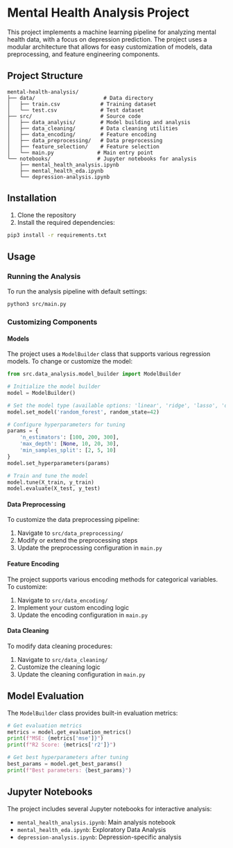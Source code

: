 # Mental Health Analysis Project

This project implements a machine learning pipeline for analyzing mental health data, with a focus on depression prediction. The project uses a modular architecture that allows for easy customization of models, data preprocessing, and feature engineering components.

## Project Structure

```
mental-health-analysis/
├── data/                      # Data directory
│   ├── train.csv             # Training dataset
│   └── test.csv              # Test dataset
├── src/                      # Source code
│   ├── data_analysis/        # Model building and analysis
│   ├── data_cleaning/        # Data cleaning utilities
│   ├── data_encoding/        # Feature encoding
│   ├── data_preprocessing/   # Data preprocessing
│   ├── feature_selection/    # Feature selection
│   └── main.py              # Main entry point
└── notebooks/               # Jupyter notebooks for analysis
    ├── mental_health_analysis.ipynb
    ├── mental_health_eda.ipynb
    └── depression-analysis.ipynb
```

## Installation

1. Clone the repository
2. Install the required dependencies:
```bash
pip3 install -r requirements.txt
```

## Usage

### Running the Analysis

To run the analysis pipeline with default settings:

```bash
python3 src/main.py
```

### Customizing Components

#### Models

The project uses a `ModelBuilder` class that supports various regression models. To change or customize the model:

```python
from src.data_analysis.model_builder import ModelBuilder

# Initialize the model builder
model = ModelBuilder()

# Set the model type (available options: 'linear', 'ridge', 'lasso', 'decision_tree', 'random_forest', 'gradient_boosting')
model.set_model('random_forest', random_state=42)

# Configure hyperparameters for tuning
params = {
    'n_estimators': [100, 200, 300],
    'max_depth': [None, 10, 20, 30],
    'min_samples_split': [2, 5, 10]
}
model.set_hyperparameters(params)

# Train and tune the model
model.tune(X_train, y_train)
model.evaluate(X_test, y_test)
```

#### Data Preprocessing

To customize the data preprocessing pipeline:

1. Navigate to `src/data_preprocessing/`
2. Modify or extend the preprocessing steps
3. Update the preprocessing configuration in `main.py`

#### Feature Encoding

The project supports various encoding methods for categorical variables. To customize:

1. Navigate to `src/data_encoding/`
2. Implement your custom encoding logic
3. Update the encoding configuration in `main.py`

#### Data Cleaning

To modify data cleaning procedures:

1. Navigate to `src/data_cleaning/`
2. Customize the cleaning logic
3. Update the cleaning configuration in `main.py`

## Model Evaluation

The `ModelBuilder` class provides built-in evaluation metrics:

```python
# Get evaluation metrics
metrics = model.get_evaluation_metrics()
print(f"MSE: {metrics['mse']}")
print(f"R2 Score: {metrics['r2']}")

# Get best hyperparameters after tuning
best_params = model.get_best_params()
print(f"Best parameters: {best_params}")
```

## Jupyter Notebooks

The project includes several Jupyter notebooks for interactive analysis:

- `mental_health_analysis.ipynb`: Main analysis notebook
- `mental_health_eda.ipynb`: Exploratory Data Analysis
- `depression-analysis.ipynb`: Depression-specific analysis
